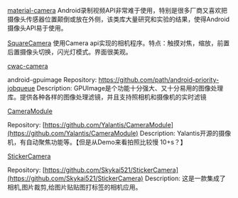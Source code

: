 [material-camera](https://github.com/afollestad/material-camera)
Android录制视频API非常难于使用，特别是很多厂商又喜欢把摄像头传感器位置颠倒或放在外侧，该类库大量研究和实验的结果，使得Android摄像头API易于使用。



[SquareCamera](https://github.com/boxme/SquareCamera)
使用Camera api实现的相机程序。特点：触摸对焦，缩放，前置后置摄像头切换，闪光灯模式。界面很美观。 


[cwac-camera](https://github.com/commonsguy/cwac-camera)

android-gpuimage
Repository: https://github.com/path/android-priority-jobqueue
Description: GPUImage是个功能十分强大、又十分易用的图像处理库。提供各种各样的图像处理滤镜，并且支持照相机和摄像机的实时滤镜



[CameraModule](https://yalantis.com/?utm_source=github)

Repository: [https://github.com/Yalantis/CameraModule](https://github.com/Yalantis/CameraModule)
Description: Yalantis开源的摄像机，有自动聚焦功能等。【但是从Demo来看拍照比较慢 10+s？】



[](https://github.com/yeungeek/awesome-android-libraries#stickercamera)[StickerCamera](https://github.com/Skykai521/StickerCamera)

Repository: [https://github.com/Skykai521/StickerCamera](https://github.com/Skykai521/StickerCamera)
Description: 这是一款集成了相机,图片裁剪,给图片贴贴图打标签的相机应用。